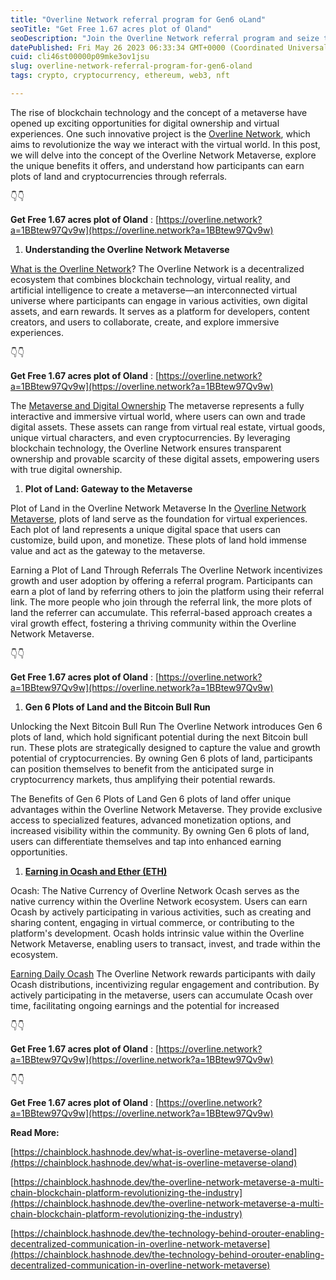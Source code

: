 ```yaml
---
title: "Overline Network referral program for Gen6 oLand"
seoTitle: "Get Free 1.67 acres plot of Oland"
seoDescription: "Join the Overline Network referral program and seize the opportunity to earn Gen6 lands"
datePublished: Fri May 26 2023 06:33:34 GMT+0000 (Coordinated Universal Time)
cuid: cli46st00000p09mke3ov1jsu
slug: overline-network-referral-program-for-gen6-oland
tags: crypto, cryptocurrency, ethereum, web3, nft

---
```


The rise of blockchain technology and the concept of a metaverse have opened up exciting opportunities for digital ownership and virtual experiences. One such innovative project is the [Overline Network](https://overline.network?a=1BBtew97Qv9w), which aims to revolutionize the way we interact with the virtual world. In this post, we will delve into the concept of the Overline Network Metaverse, explore the unique benefits it offers, and understand how participants can earn plots of land and cryptocurrencies through referrals.

👇👇

**Get Free 1.67 acres plot of Oland** : [https://overline.network?a=1BBtew97Qv9w](https://overline.network?a=1BBtew97Qv9w)

1. **Understanding the Overline Network Metaverse**
    

[What is the Overline Network](https://overline.network?a=1BBtew97Qv9w)? The Overline Network is a decentralized ecosystem that combines blockchain technology, virtual reality, and artificial intelligence to create a metaverse—an interconnected virtual universe where participants can engage in various activities, own digital assets, and earn rewards. It serves as a platform for developers, content creators, and users to collaborate, create, and explore immersive experiences.  

👇👇

**Get Free 1.67 acres plot of Oland** : [https://overline.network?a=1BBtew97Qv9w](https://overline.network?a=1BBtew97Qv9w)

The [Metaverse and Digital Ownership](https://overline.network?a=1BBtew97Qv9w) The metaverse represents a fully interactive and immersive virtual world, where users can own and trade digital assets. These assets can range from virtual real estate, virtual goods, unique virtual characters, and even cryptocurrencies. By leveraging blockchain technology, the Overline Network ensures transparent ownership and provable scarcity of these digital assets, empowering users with true digital ownership.

1. **Plot of Land: Gateway to the Metaverse**
    

Plot of Land in the Overline Network Metaverse In the [Overline Network Metaverse](https://overline.network?a=1BBtew97Qv9w), plots of land serve as the foundation for virtual experiences. Each plot of land represents a unique digital space that users can customize, build upon, and monetize. These plots of land hold immense value and act as the gateway to the metaverse.

Earning a Plot of Land Through Referrals The Overline Network incentivizes growth and user adoption by offering a referral program. Participants can earn a plot of land by referring others to join the platform using their referral link. The more people who join through the referral link, the more plots of land the referrer can accumulate. This referral-based approach creates a viral growth effect, fostering a thriving community within the Overline Network Metaverse.

👇👇

**Get Free 1.67 acres plot of Oland** : [https://overline.network?a=1BBtew97Qv9w](https://overline.network?a=1BBtew97Qv9w)

1. **Gen 6 Plots of Land and the Bitcoin Bull Run**
    

Unlocking the Next Bitcoin Bull Run The Overline Network introduces Gen 6 plots of land, which hold significant potential during the next Bitcoin bull run. These plots are strategically designed to capture the value and growth potential of cryptocurrencies. By owning Gen 6 plots of land, participants can position themselves to benefit from the anticipated surge in cryptocurrency markets, thus amplifying their potential rewards.

The Benefits of Gen 6 Plots of Land Gen 6 plots of land offer unique advantages within the Overline Network Metaverse. They provide exclusive access to specialized features, advanced monetization options, and increased visibility within the community. By owning Gen 6 plots of land, users can differentiate themselves and tap into enhanced earning opportunities.

1. [**Earning in Ocash and Ether (ETH)**](https://overline.network?a=1BBtew97Qv9w)
    

Ocash: The Native Currency of Overline Network Ocash serves as the native currency within the Overline Network ecosystem. Users can earn Ocash by actively participating in various activities, such as creating and sharing content, engaging in virtual commerce, or contributing to the platform's development. Ocash holds intrinsic value within the Overline Network Metaverse, enabling users to transact, invest, and trade within the ecosystem.

[Earning Daily Ocash](https://overline.network?a=1BBtew97Qv9w) The Overline Network rewards participants with daily Ocash distributions, incentivizing regular engagement and contribution. By actively participating in the metaverse, users can accumulate Ocash over time, facilitating ongoing earnings and the potential for increased

👇👇

**Get Free 1.67 acres plot of Oland** : [https://overline.network?a=1BBtew97Qv9w](https://overline.network?a=1BBtew97Qv9w)

👇👇

**Get Free 1.67 acres plot of Oland** : [https://overline.network?a=1BBtew97Qv9w](https://overline.network?a=1BBtew97Qv9w)

**Read More:**

[https://chainblock.hashnode.dev/what-is-overline-metaverse-oland](https://chainblock.hashnode.dev/what-is-overline-metaverse-oland)

[https://chainblock.hashnode.dev/the-overline-network-metaverse-a-multi-chain-blockchain-platform-revolutionizing-the-industry](https://chainblock.hashnode.dev/the-overline-network-metaverse-a-multi-chain-blockchain-platform-revolutionizing-the-industry)

[https://chainblock.hashnode.dev/the-technology-behind-orouter-enabling-decentralized-communication-in-overline-network-metaverse](https://chainblock.hashnode.dev/the-technology-behind-orouter-enabling-decentralized-communication-in-overline-network-metaverse)